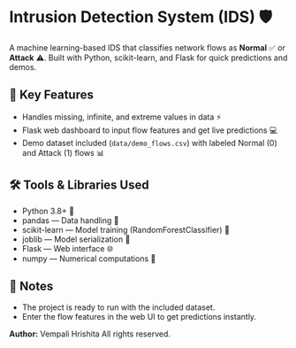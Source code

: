 # Intrusion Detection System (IDS) 🛡️

A machine learning-based IDS that classifies network flows as **Normal** ✅ or **Attack** ⚠️. Built with Python, scikit-learn, and Flask for quick predictions and demos.

## 🔹 Key Features
- Handles missing, infinite, and extreme values in data ⚡  
- Flask web dashboard to input flow features and get live predictions 💻  
- Demo dataset included (`data/demo_flows.csv`) with labeled Normal (0) and Attack (1) flows 📊


## 🛠️ Tools & Libraries Used
- Python 3.8+ 🐍  
- pandas — Data handling 📝  
- scikit-learn — Model training (RandomForestClassifier) 🤖  
- joblib — Model serialization 💾  
- Flask — Web interface 🌐  
- numpy — Numerical computations 🔢

## 📌 Notes
- The project is ready to run with the included dataset.  
- Enter the flow features in the web UI to get predictions instantly.  

**Author:** Vempali Hrishita 
All rights reserved. 
